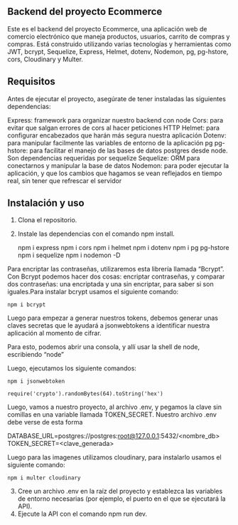 ## Backend del proyecto Ecommerce 

Este es el backend del proyecto Ecommerce, una aplicación web de comercio electrónico que maneja productos, usuarios, carrito de compras y compras. Está construido utilizando varias tecnologías y herramientas como JWT, bcrypt, Sequelize, Express, Helmet, dotenv, Nodemon, pg, pg-hstore, cors, Cloudinary y Multer.

## Requisitos
Antes de ejecutar el proyecto, asegúrate de tener instaladas las siguientes dependencias:


Express: framework para organizar nuestro backend con node
Cors: para evitar que salgan errores de cors al hacer peticiones HTTP
Helmet: para configurar encabezados que harán más segura nuestra aplicación
Dotenv: para manipular facilmente las variables de entorno de la aplicación
pg pg-hstore: para facilitar el manejo de las bases de datos postgres desde node. Son dependencias requeridas por sequelize
Sequelize: ORM para conectarnos y manipular la base de datos
Nodemon: para poder ejecutar la aplicación, y que los cambios que hagamos se vean      reflejados en tiempo real, sin tener que refrescar el servidor

## Instalación y uso
 
 1. Clona el repositorio.
 2. Instale las dependencias con el comando npm install.

    npm i express 
    npm i cors
    npm i helmet 
    npm i dotenv
    npm i pg pg-hstore 
    npm i sequelize
    npm i nodemon -D

Para encriptar las contraseñas, utilizaremos esta librería llamada “Bcrypt”.
Con Bcrypt podemos hacer dos cosas: encriptar contraseñas, y comparar dos contraseñas: una encriptada y una sin encriptar, para saber si son iguales.Para instalar bcrypt usamos el siguiente comando: 
    
    npm i bcrypt

   
    
Luego para empezar a generar nuestros tokens, debemos generar unas claves secretas que le ayudará a jsonwebtokens a identificar nuestra aplicación al momento de cifrar.

Para esto, podemos abrir una consola, y allí usar la shell de node, escribiendo “node”

Luego, ejecutamos los siguiente comandos:
  
    npm i jsonwebtoken 

    require('crypto').randomBytes(64).toString('hex')


Luego, vamos a nuestro proyecto, al archivo .env, y pegamos la clave sin comillas en una variable llamada TOKEN_SECRET. Nuestro archivo .env debe verse de esta forma

DATABASE_URL=postgres://postgres:root@127.0.0.1:5432/<nombre_db>
TOKEN_SECRET=<clave_generada>


Luego para las imagenes utilizamos cloudinary, para instalarlo usamos el siguiente comando:

    npm i multer cloudinary

 

  3. Cree un archivo .env en la raíz del proyecto y establezca las variables de entorno necesarias (por ejemplo, el puerto en el que se ejecutará la API).
  4. Ejecute la API con el comando npm run dev.
